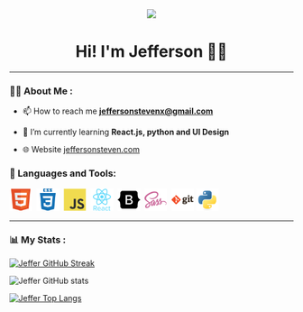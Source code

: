 <div id="header" align="center">
    <img src="https://media.giphy.com/media/M8ovNNbSXTw5Pc8lRw/giphy.gif" width="200" />
    <h1 align="center">Hi! I'm Jefferson 👨🏿</h1>
</div>

---

### 👨‍💻 About Me :

- 📫 How to reach me **jeffersonstevenx@gmail.com**

- 🌱 I’m currently learning **React.js, python and UI Design**

- 🌐 Website [jeffersonsteven.com](jeffersonsteven.com)


<div align="left">
    <h3>🔨 Languages and Tools:</h3>
    <div>
        <img src="https://github.com/devicons/devicon/blob/master/icons/html5/html5-original.svg" title="HTML5" alt="HTML" width="40" height="40"/>&nbsp;
        <img src="https://github.com/devicons/devicon/blob/master/icons/css3/css3-plain-wordmark.svg"  title="CSS3" alt="CSS" width="40" height="40"/>&nbsp;
        <img src="https://github.com/devicons/devicon/blob/master/icons/javascript/javascript-original.svg" title="JavaScript" alt="JavaScript" width="40" height="40"/>&nbsp;
        <img src="https://github.com/devicons/devicon/blob/master/icons/react/react-original-wordmark.svg" title="React" alt="React" width="40" height="40"/>&nbsp;
        <img src="https://github.com/devicons/devicon/blob/master/icons/bootstrap/bootstrap-plain.svg" title="Bootstrap" alt="Bootstrap" width="40" height="40"/>&nbsp;
        <img src="https://github.com/devicons/devicon/blob/master/icons/sass/sass-original.svg" title="Sass" alt="Sass" width="40" height="40"/>&nbsp;
        <img src="https://github.com/devicons/devicon/blob/master/icons/git/git-original-wordmark.svg" title="Git" **alt="Git" width="40" height="40"/>
        <img src="https://github.com/devicons/devicon/blob/master/icons/python/python-original.svg" title="Git" **alt="Git" width="40" height="40"/>
      </div>
</div>

---

### 📊 My Stats :

[![Jeffer GitHub Streak](http://github-readme-streak-stats.herokuapp.com?user=Jefersonsteven&theme=onedark)](https://git.io/streak-stats)

![Jeffer GitHub stats](https://github-readme-stats.vercel.app/api?username=Jefersonsteven&show_icons=true&theme=midnight-purple)

[![Jeffer Top Langs](https://github-readme-stats.vercel.app/api/top-langs/?username=Jefersonsteven&theme=tokyonight)](https://github.com/anuraghazra/github-readme-stats)
